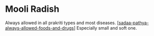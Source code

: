 # Mooli Radish

Always allowed in all prakriti types and most diseases. [[sadaa-pathya-always-allowed-foods-and-drugs]]
Especially small and soft one.

[//begin]: # "Autogenerated link references for markdown compatibility"
[sadaa-pathya-always-allowed-foods-and-drugs]: sadaa-pathya-always-allowed-foods-and-drugs "Sadaa Pathya Always Allowed Foods and Drugs"
[//end]: # "Autogenerated link references"